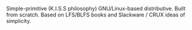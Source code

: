 Simple-primitive (K.I.S.S philosophy) GNU/Linux-based distributive. 
Built from scratch. Based on LFS/BLFS books and 
Slackware / CRUX ideas of simplicity.

